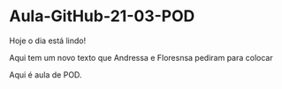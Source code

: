 # Aula-GitHub-21-03-POD

Hoje o dia está lindo!

Aqui tem um novo texto que Andressa e Floresnsa pediram para colocar

Aqui é aula de POD.

